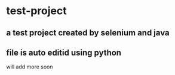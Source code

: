 # test-project
## a test project created by selenium and java
## file is auto editid using python

 will add more soon 


